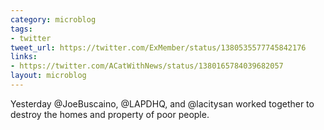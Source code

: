 ```yaml
---
category: microblog
tags:
- twitter
tweet_url: https://twitter.com/ExMember/status/1380535577745842176
links:
- https://twitter.com/ACatWithNews/status/1380165784039682057
layout: microblog
---
```

Yesterday @JoeBuscaino, @LAPDHQ, and @lacitysan worked together to destroy the homes and property of poor people.
